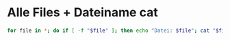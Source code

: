 # Alle Files + Dateiname cat

```bash
for file in *; do if [ -f "$file" ]; then echo "Datei: $file"; cat "$file"; echo ""; fi; done
```
